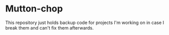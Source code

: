 # Mutton-chop

This repository just holds backup code for projects I'm working on in case I break them and can't fix them afterwards.
